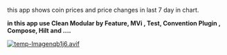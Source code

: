this app shows coin prices and price changes in last 7 day in chart.

__in this app use Clean Modular by Feature, MVi , Test, Convention Plugin , Compose, Hilt  and  ....__

[![temp-Imagenqb1j6.avif](https://i.postimg.cc/d01FZ9Cv/temp-Imagenqb1j6.avif)](https://postimg.cc/XrTmTdxD)
